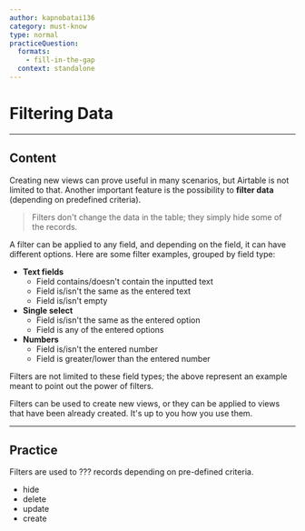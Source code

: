 ```yaml
---
author: kapnobatai136
category: must-know
type: normal
practiceQuestion:
  formats:
    - fill-in-the-gap
  context: standalone
---
```


# Filtering Data


---

## Content

Creating new views can prove useful in many scenarios, but Airtable is not limited to that. Another important feature is the possibility to **filter data** (depending on predefined criteria).

> Filters don't change the data in the table; they simply hide some of the records.

A filter can be applied to any field, and depending on the field, it can have different options. Here are some filter examples, grouped by field type:

- **Text fields**
  - Field contains/doesn't contain the inputted text
  - Field is/isn't the same as the entered text
  - Field is/isn't empty
- **Single select**
  - Field is/isn't the same as the entered option
  - Field is any of the entered options
- **Numbers**
  - Field is/isn't the entered number
  - Field is greater/lower than the entered number

Filters are not limited to these field types; the above represent an example meant to point out the power of filters.

Filters can be used to create new views, or they can be applied to views that have been already created. It's up to you how you use them.


---

## Practice

Filters are used to ??? records depending on pre-defined criteria.

- hide
- delete
- update
- create
